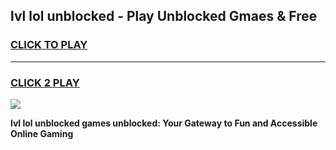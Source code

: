 
## lvl lol unblocked - Play Unblocked Gmaes & Free
<h3>
<a href="https://news.freeplayer.one?title=lvl_lol_unblocked&ref=16F">CLICK TO PLAY</a></h3>
<hr>

<h3>
<a href="https://news.freeplayer.one?title=lvl_lol_unblocked&ref=16F">CLICK 2 PLAY</a>
  
</h3>

<a href="https://news.freeplayer.one?title=lvl_lol_unblocked&ref=16F/"><img src="https://clearcache.store/games.png"></a>


**lvl lol unblocked games unblocked: Your Gateway to Fun and Accessible Online Gaming**
